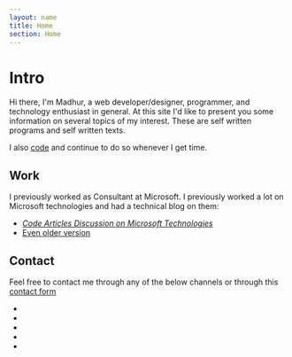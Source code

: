 ```yaml
---
layout: name
title: Home
section: Home
---
```



Intro
=======

Hi there, I'm Madhur, a web developer/designer, programmer, and technology enthusiast in general. At this site I'd like to present you some information on several topics of my interest. These are self written programs and self written texts.


 
I also [code](/projects) and continue to do so whenever I get time.


Work
-----
I previously worked as Consultant at Microsoft. I previously worked a lot on Microsoft technologies and had a technical blog on them:
*  _[Code Articles Discussion on Microsoft Technologies](http://blogs.msdn.com/mahuja)_ 
*  [Even older version](http://madhurahuja.blogspot.in/) 



Contact 
--------
Feel free to contact me through any of the below channels or through this [contact form](/contact)

<ul class="contact-icons">
<li><a href="http://www.linkedin.com/in/madhurahuja"><i class="fa fa-linkedin-square fa-3x"></i><a/></li>
<li><a href="http://stackoverflow.com/users/507256/madhur-ahuja"><i class="fa fa-stack-overflow fa-3x"></i><a/></li>
<li><a href="https://github.com/madhur"><i class="fa fa-github fa-3x"></i><a/></li>
<li><a href="http://twitter.com/#!/madhur25"><i class="fa fa-twitter-square fa-3x"></i><a/></li>
<li><a href="mailto:ahuja.madhur@gmail.com"><i class="fa fa-inbox fa-3x"></i><a/></li>
</ul>



